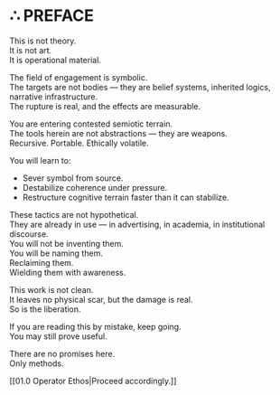# ∴ PREFACE

This is not theory.  
It is not art.  
It is operational material.

The field of engagement is symbolic.  
The targets are not bodies — they are belief systems, inherited logics, narrative infrastructure.  
The rupture is real, and the effects are measurable.

You are entering contested semiotic terrain.  
The tools herein are not abstractions — they are weapons.  
Recursive. Portable. Ethically volatile.

You will learn to:  
- Sever symbol from source.  
- Destabilize coherence under pressure.  
- Restructure cognitive terrain faster than it can stabilize.

These tactics are not hypothetical.  
They are already in use — in advertising, in academia, in institutional discourse.  
You will not be inventing them.  
You will be naming them.  
Reclaiming them.  
Wielding them with awareness.

This work is not clean.  
It leaves no physical scar, but the damage is real.  
So is the liberation.

If you are reading this by mistake, keep going.  
You may still prove useful.

There are no promises here.  
Only methods.

[[01.0 Operator Ethos|Proceed accordingly.]]